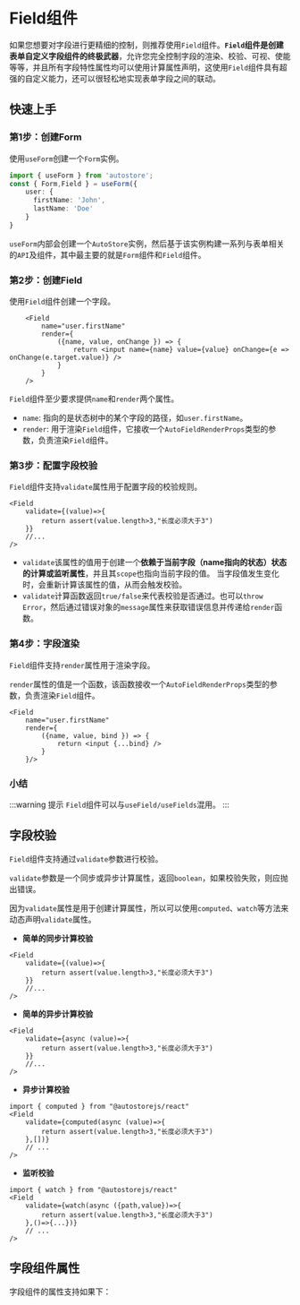 # Field组件

如果您想要对字段进行更精细的控制，则推荐使用`Field`组件。**`Field`组件是创建表单自定义字段组件的终极武器**，允许您完全控制字段的渲染、校验、可视、使能等等，并且所有字段特性属性均可以使用计算属性声明，这使用`Field`组件具有超强的自定义能力，还可以很轻松地实现表单字段之间的联动。

## 快速上手

### 第1步：创建Form

使用`useForm`创建一个`Form`实例。

```ts
import { useForm } from 'autostore';
const { Form,Field } = useForm({
    user: {
      firstName: 'John',
      lastName: 'Doe'
    }
}
```

`useForm`内部会创建一个`AutoStore`实例，然后基于该实例构建一系列与表单相关的`API`及组件，其中最主要的就是`Form`组件和`Field`组件。


### 第2步：创建Field

使用`Field`组件创建一个字段。

```tsx
    <Field  
        name="user.firstName" 
        render={
            ({name, value, onChange }) => {
                return <input name={name} value={value} onChange={e => onChange(e.target.value)} />
            }
        }
    />
```

`Field`组件至少要求提供`name`和`render`两个属性。

- `name`: 指向的是状态树中的某个字段的路径，如`user.firstName`。
- `render`: 用于渲染`Field`组件，它接收一个`AutoFieldRenderProps`类型的参数，负责渲染`Field`组件。

### 第3步：配置字段校验

`Field`组件支持`validate`属性用于配置字段的校验规则。

```tsx
<Field
    validate={(value)=>{
        return assert(value.length>3,"长度必须大于3")
    }}
    //...
/>
```

- `validate`该属性的值用于创建一个**依赖于当前字段（name指向的状态）状态的计算或监听属性**，并且其`scope`也指向当前字段的值。
当字段值发生变化时，会重新计算该属性的值，从而会触发校验。
- `validate`计算函数返回`true/false`来代表校验是否通过。也可以`throw Error`，然后通过错误对象的`message`属性来获取错误信息并传递给`render`函数。

### 第4步：字段渲染

`Field`组件支持`render`属性用于渲染字段。

`render`属性的值是一个函数，该函数接收一个`AutoFieldRenderProps`类型的参数，负责渲染`Field`组件。

```tsx {3-7}
<Field
    name="user.firstName"
    render={
        ({name, value, bind }) => {
            return <input {...bind} />
        }
    }/>
```
  

### 小结

<demo react="form/field/fieldBase.tsx" />


:::warning 提示
`Field`组件可以与`useField/useFields`混用。
:::

## 字段校验

`Field`组件支持通过`validate`参数进行校验。

`validate`参数是一个同步或异步计算属性，返回`boolean`，如果校验失败，则应抛出错误。


因为`validate`属性是用于创建计算属性，所以可以使用`computed`、`watch`等方法来动态声明`validate`属性。


- **简单的同步计算校验**

```tsx
<Field
    validate={(value)=>{
        return assert(value.length>3,"长度必须大于3")
    }}
    //...
/>
```

- **简单的异步计算校验**

```tsx
<Field
    validate={async (value)=>{
        return assert(value.length>3,"长度必须大于3")
    }}
    //...    
/>
```

- **异步计算校验**

```tsx
import { computed } from "@autostorejs/react"
<Field
    validate={computed(async (value)=>{
        return assert(value.length>3,"长度必须大于3")
    },[])}
    // ...
/>
```

- **监听校验**

```tsx
import { watch } from "@autostorejs/react"
<Field
    validate={watch(async ({path,value})=>{
        return assert(value.length>3,"长度必须大于3")
    },()=>{...})}
    // ...
/>
```


## 字段组件属性

字段组件的属性支持如果下：

